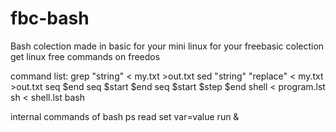 # fbc-bash
Bash colection made in basic for your mini linux for your freebasic colection get linux free commands on freedos

command list:
grep "string" < my.txt >out.txt
sed "string" "replace" < my.txt >out.txt
seq $end
seq $start $end
seq $start $step $end
shell < program.lst
sh < shell.lst
bash

internal commands of bash
ps
read
set
var=value
run &



